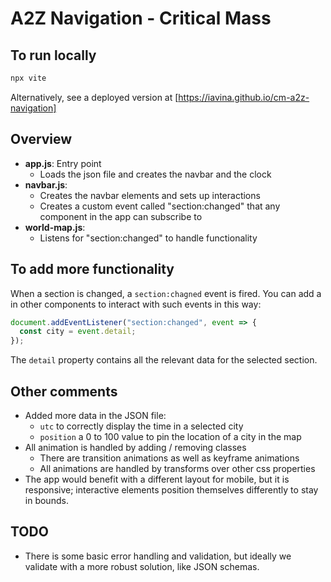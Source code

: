 # A2Z Navigation - Critical Mass

## To run locally

```bash
npx vite
```

Alternatively, see a deployed version at
[https://iavina.github.io/cm-a2z-navigation]

## Overview

- **app.js**: Entry point
  - Loads the json file and creates the navbar and the clock
- **navbar.js**:
  - Creates the navbar elements and sets up interactions
  - Creates a custom event called "section:changed" that any component
  in the app can subscribe to
- **world-map.js**:
  - Listens for "section:changed" to handle functionality

## To add more functionality

When a section is changed, a `section:chagned` event is fired. You can add a
in other components to interact with such events in this way:

```javascript
document.addEventListener("section:changed", event => {
  const city = event.detail;
});
```

The `detail` property contains all the relevant data for the selected section.

## Other comments

- Added more data in the JSON file:
  - `utc` to correctly display the time in a selected city
  - `position` a 0 to 100 value to pin the location of a city in the map
- All animation is handled by adding / removing classes
  - There are transition animations as well as keyframe animations
  - All animations are handled by transforms over other css properties
- The app would benefit with a different layout for mobile, but it is responsive;
interactive elements position themselves differently to stay in bounds.

## TODO

- There is some basic error handling and validation, but ideally we validate with
a more robust solution, like JSON schemas.
